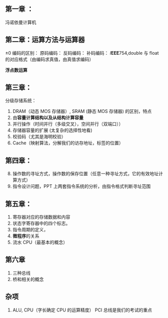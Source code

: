 ## 第一章 ：
冯诺依曼计算机

## 第二章：运算方法与运算器
$\pm0$ 编码的区别：
原码编码：
反码编码：
补码编码：
$I\mathbf{E}\mathbf{E}\mathbf{E}754$,double 与 float 的对应格式（由编码求真值，由真值求编码）

**浮点数运算**

## 第三章：

分级存储系统：

1. DRAM（动态 MOS 存储器）, SRAM (静态 MOS 存储器) 的区别，特点
2. 由**容量计算结构以及从结构计算容量**
3. 并行操作（时间并行（多级交叉），空间并行（双端口））
4. 存储器容量的扩展 (太复杂的选择性地看)
5. 校验码（尤其是海明校验）
6. Cache（映射算法，分解我们的访存地址，标签的位置）
## 第四章：
8. 操作数的寻址方式，操作数的保存位置（任意一种寻址方式，它的有效地址计算方式）
9. 指令设计问题，PPT 上两套指令系统的分析，由指令格式判断寻址范围
## 第五章：
1. 寄存器对应的存储数据和内容
2. 状态字寄存器中的四个标志。
3. 指令周期的定义，
4. **微程序**的关系
5. 流水 CPU（最基本的概念）
## 第六章
1. 三种总线
2. 桥和相关的概念
## 杂项
1. ALU, CPU（字长确定 CPU 的运算精度）
PCI 总线是我们的考试的重点
